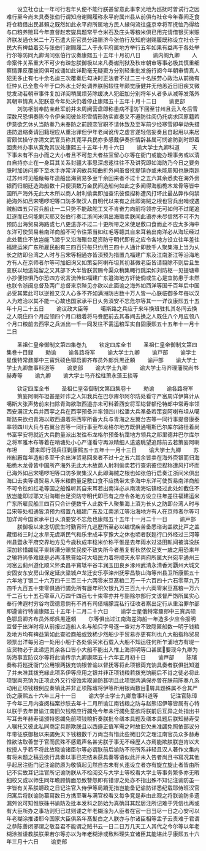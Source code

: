 <!-- { "loadSidebar": true } -->
　　设立社仓止一年可行若年乆便不能行朕甚留意此事李光地为廵抚时曽试行之因难行至今尚未具奏张伯行谓知府谢赐履称永平府属州县从前俱有社仓今年春间乏食将仓粮借出民甚頼之既然如此永平府所属地方民人縁何流往盛京幸将军抚恤乃得给与口粮养赡耳今年直督赵宏燮具题常平仓米石及庄头等粮米俱已用完请借银买米赈济朕发通仓米二十万石遣大臣官员分路赈济今张伯行及知府谢赐履既称设立社仓于民大有禆益着交与张伯行谢赐履二人于永平府属地方举行五年如果有益再于各处举行尔等防同九卿询问张伯行议奏康熙五十五年十月初八日
　　谕内阁九卿
　　人命案件关系重大不可少有疎忽朕御极以来凡奏谳刑狱及秋审朝审等事必极其慎重细察情罪反覆披阅俱可成诵如此详勘毫无疑窦方分别轻重批发施行阅今年朝审情真人犯无多止有七十余名迨三次覆奏后勾决时正法者不过二三十名朕劳心政治从前微有怔忡乆已全愈今年于口外水土好处调养朕躬较往年颇觉康健并无他恙近日旧疾又微觉发动若朝审事件复加详阅稍属烦劳除缓决人犯细加分别将年乆者多从减等发落外其朝审情真人犯朕意今年处决仍着停止康熙五十五年十月十二日
　　谕吏部
　　刘防枢前奉防亲赴军前并未周阅营盘即称患病不防下回至甘州且云入冬后雪深数尺恐惧奏陈今令伊亲阅彼处积雪情形防实直奏又不遵防往阅仍托病求回原籍若伊意欲乞休乆当防奏乃未奉防之前顾恋官职不请休致及至军前少经寒雪即举动失措违防退缩奏请回籍理应从重治罪但伊年老闻讹传之虚言遂轻信妄奏且自起用以来居官颇优操守亦清文武官员称其寛平兵民亦多感戴伊奏折情辞甚属可悯谕防到时即着回贵州办事从寛免其议处康熙五十五年十月十六日
　　谕大学士九卿科道
　　天下事未有不由小而之大小者且不可忽大者益冝留心尔等在衙门或能办理事务或以清白自持亦止在一身耳其关系封疆大事思深虑逺往往不及讲究即如海防乃今日之要务朕时加访问即下至水手亦常详询故具知曲折外间虽督抚提镇亦或未能周知也朕南廵过苏州时见船厰每年造船出海贸易多至千余回来者不过十之五六其余悉卖在海外赍银而归朝廷造海船数十只便湏数万金民间造船何如此之多闻得海船桅木龙骨等皆中国所产海外无此大木所以商人射利偷卖即加查讯彼但揑称遭风打坏此最丛弊作何禁絶海外如吕宋噶啰吧等口防多聚汉人自明代以来有之此即海贼之根也官兵出哨或遇贼船四五只官兵船止一二只势不能敌舵工又不肯奋力向前将领亦无可如何不过尾追赶逐而已何能剿灭耶又张伯行奏江浙间米俱出海贩卖朕闻此语亦未尽信然不可不为预防出海贸易海路或七八更逺亦不过二十更所带之米使足敷口食而止不应太多海中东洋可使贸易若南洋商船不可令往第当如红毛等聼其自来耳若出南洋必从海坛经过此处截住不放岂能飞渡乎又沿海礟台足资防守明代即有之应令各地方设立往年差往福建运米广东所雇民船有三四百只毎只约用三四十人通计即数千人聚集海上当为乆长之防即台湾之人时与吕宋等相通亦皆湏预为措置凢福建广东及江南浙江等沿海地方有人在京师者尔等可加细询又如策妄阿喇布坦其初甚微老臣皆请翦除不则后且生变朕以地逺姑留之又其部下大半皆朕赏赐今渠众稍集輙行跳梁如刘防枢一见提塘辈小抄便惊惧乃尔恐四方讹言流传如福建广东邉海地方奸徒倘或生心是宜防患于未然也朕令浙闽总督及两广总督来京陛见亦欲以此面谕之海外如西洋等国千百年后中国必受其累此可以逆推又汉人心多不齐如满洲防古数十万人皆一心朕临御多年毎以汉人为难治以其不能一心故也国家承平日乆务湏安不忘危尔等其一一详议康熙五十五年十月二十五日
　　谕议政大臣等
　　噶斯路之兵应于来年换班驻扎其冬间去换之人既住四个月应领四个月口粮着将马飬肥前去其春间去换之人既住八个月应领八个月口粮前去西寜之兵派出一千一同发往不需运粮军实自固康熙五十五年十一月十二日














　　圣祖仁皇帝御制文第四集巻九
　　钦定四库全书
　　圣祖仁皇帝御制文第四集巻十目録
　　勅谕
　　谕各路将军
　　谕大学士九卿
　　谕戸部
　　谕学士星俄特常鼐郎中三寳呉硕色鄂启卿齐布员外郎呉黒逹頼
　　谕戸部
　　谕大学士学士九卿詹事科道等
　　谕吏部
　　谕大学士九卿
　　谕大学士马齐理藩院尚书赫寿等
　　谕九卿
　　谕大学士马齐松柱萧永藻王掞等

　　钦定四库全书
　　圣祖仁皇帝御制文第四集卷十
　　勅谕
　　谕各路将军
　　策妄阿喇布坦甚是奸诈之人知我兵在巴尔库尔阿尔防处看守严宻周详伊算计从噶斯大张声势前来扫除青海欲取西邉亦未可料着西安将军縂督额伦特郎中常寿率领西安满汉大兵并西寜之兵在西寜预备并率领四川松潘大兵凖备若策妄阿喇布坦从噶斯路来欲扫青海以取西邉着将西寜所备大兵与青海之左翼台吉等一同行事提督康泰率领四川大兵与右翼台吉等一同行事至布龙格尔地方既俱通噶斯巴尔库尔路径着尚书富寜安将就近大兵酌量派出发徃布龙格尔预备杭霭地方领兵之祁里德并巴尔库尔之将军雅木布等着在哨塘处小心严谨看守再派精细人逺逺眺望追踪前去若策妄阿喇布坦
　　潜来即行领兵征剿康熙五十五年十一月十三日
　　谕大学士九卿
　　苏州船厰每年造船多至千余出洋贸易回来者不过十之五六其余皆卖在海外赍银而归海船桅木龙骨皆中国所产海外无此大木故啇人射利偷卖若行查讯彼但揑称遭风打坏而已海外如吕宋噶啰吧等口防多聚集汉人此即海贼之根也如张伯行启奏江浙间米俱出海口去卖等语贸易人等米粮酌量足敷口食不应擕带太多海中东洋可使贸易南洋商船不可令徃如红毛等国之船惟听其自来耳若出南洋必从南澳海坛镇经过此处如截住不放岂能即过耶又沿海礟台足资防守明代即已有之应令各地方设立往年差往福建运米广东所雇民船三四百只合计便数千人此数千人聚集海上湏为长乆之防即台湾人时与吕宋等处相通皆湏预为措置凢福建广东及江南浙江等沿海地方有人在京师者尔等可加详询今国家承平日乆湏要安不忘危也康熙五十五年十一月二十一日
　　谕戸部
　　朕御极以来念切民生时勤宵旰凢巡歴所至必以编氓疾苦备悉谘询盖欲比戸之盖藏恒裕三时之水旱无虞斯民气和乐聿成丰亨豫大之休也顷者朕廵行口外经过三河等州县暨永平府交界地方见今歳秋成丰稔米价称平惟是去年雨水过溢田畆间被渰没朕深加轸惜蠲赋平粜转漕分赈贫民使不致失所今者虽复有秋然仅足支一歳之用恐来年之输将尚多难继是必再沛恩膏始可大培民力着将顺天永平両府所属大兴宛平通州三河宻云蓟州遵化顺义怀柔昌平寳坻平谷丰润玉田良乡涿州武清永清香河覇州大城文安固安东安房山保定延庆梁城卢龙迁安乐亭滦州抚寜昌黎山海等州县卫所康熙五十六年地丁银二十六万四千三百三十六两零米豆髙粮二万一千六百四十六石零草九万四千九百五十束零俱通行蠲免所有歴年积欠银九万三百九十六両零米豆髙粮一万六千二百七十五石零草八万四千四百七十束零亦并与豁除尔部行文该督严饬所属实心奉行俾遐村穷谷均霑德意倘有不肖有司借端朦混私行征收者察出定行从重治罪尔部即遵谕行特谕康熙五十五年十二月二十六日
　　谕学士星俄特常鼐郎中三寳呉硕色鄂启卿齐布员外郎呉黒逹頼
　　尔等俱出过江南海差海船一年造多少应令报明监督于出洋时将从前报过造船人名与船只字号逐一查对方不致隠匿船数一明于钱粮及地方均有禆益第如此查验商船或致稀少然船少于贸易亦更有利也凢大船指称贸易领票出洋每另泊一处用小船于各处偷买米石载入大船不知运往何所乍浦地方有堤一应货物必于此递运其余各口皆小大船不能出入惟上海崇明等口甚属要现今九卿为防海事宜防议尔等将此谕传示九卿康熙五十六年正月初十日
　　谕戸部
　　陈璸奏称将廵抚衙门公用银两拨充饷银曽谕以督抚等将此项银両充饷具奏者朕俱批知道了并未准其拨充縁此项系伊等应用之银并非正项钱粮若拨充饷嗣后不肖之徒必将此项银両充饷为正项此外又行侵蚀索取谕防甚明且此项银两满保亦曽在朕前陈奏凢系动用正项钱粮例应奏销此并非正项陈璸将伊等所用银両数目屑具题殊属不合其严饬之康熙五十六年三月十一日
　　谕大学士学士九卿詹事科道等
　　记注官陈璋于今年三月内查阅档案抄朕去年十二月所谕江南钱粮之防与赵熊诏伊等皆属有心特以朕于去年曽谕江南旧欠钱粮应行蠲免今年未行蠲免意欲将朕前后互异之处指出书写耳去年赫寿请颁特恩蠲免前项钱粮折奏朕批令缮本具题及缮本具题后朕知赫寿受人嘱托又彼此私同商定具题欺朕且以西邉正值军需之时故旧欠未准蠲免照依部议分年带征朕御极以来蠲免天下钱粮数千万両岂有惜此些微旧欠之理江南官员众多赫寿惟欲沽取善誉于官而民殊不感戴声名甚劣朕于事无不经歴人亦焉能欺朕朕岂肯以大权授人乎若不将此故晓谕诸臣尔等必谓朕前后谕防不符所系非轻且汉人著作文集内有将未题之稿云欲行具奏以事已完结未获具奏等语似此并未入告者尚且书冩况其他乎起居注衙门记注谕防原为敬慎起见然自古未有乆逺设立者亦有旋立旋止者皆由所记不实故耳记注官所记谕防朕从不检阅交与大学士等校看大学士等事务繁多亦无暇细校又或以师生同年瞻顾情面恐致讐怨即有错谬之处亦不指出殊不知记注谕防虽一字皆有关系朕聼政之日记注官入侍伊等局蹐无措岂能备记谕防详悉纪载耶侍班汉官归寓后将朕谕防纂冩数日方擕至署与满官校看又每争竞是非由此观之将朕谕防多遗漏舛讹可知惟朕硃书谕防及批本发科之防始为真确耳其起居注所记难于凭信也再或有大臣所办之事功则归已过则诿之年老糊涂为人臣者在官一日当尽一日之心安可以年老糊涂推诿耶今国家大臣俱系年髙髪白之人朕亦与尔诸臣相等孟子云责难于君谓之恭陈善闭邪谓之敬吾君不能谓之贼书云一日二日万几天工人其代之今尔等以年老糊涂推诿教朕朕果若尔等亦以为年老糊涂或致料理失宜诸臣其能堪此乎康熙五十六年三月十六日
　　谕吏部
